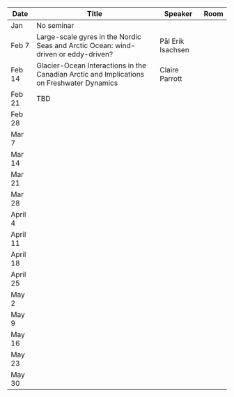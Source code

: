 Date  |  Title                                            |  Speaker                                                                                                |  Room
---------|-----------------------------------------------------|---------------------------------------------------------------------------------------------------------------------|------
Jan | No seminar | 
Feb 7 | Large-scale gyres in the Nordic Seas and Arctic Ocean: wind-driven or eddy-driven? | Pål Erik Isachsen
Feb 14 | Glacier-Ocean Interactions in the Canadian Arctic and Implications on Freshwater Dynamics | Claire Parrott
Feb 21 | TBD |
Feb 28 |
Mar 7 |
Mar 14 |
Mar 21 |
Mar 28 |
April 4 |
April 11 |
April 18 |
April 25 |
May 2 |
May 9 |
May 16 |
May 23 |
May 30 |